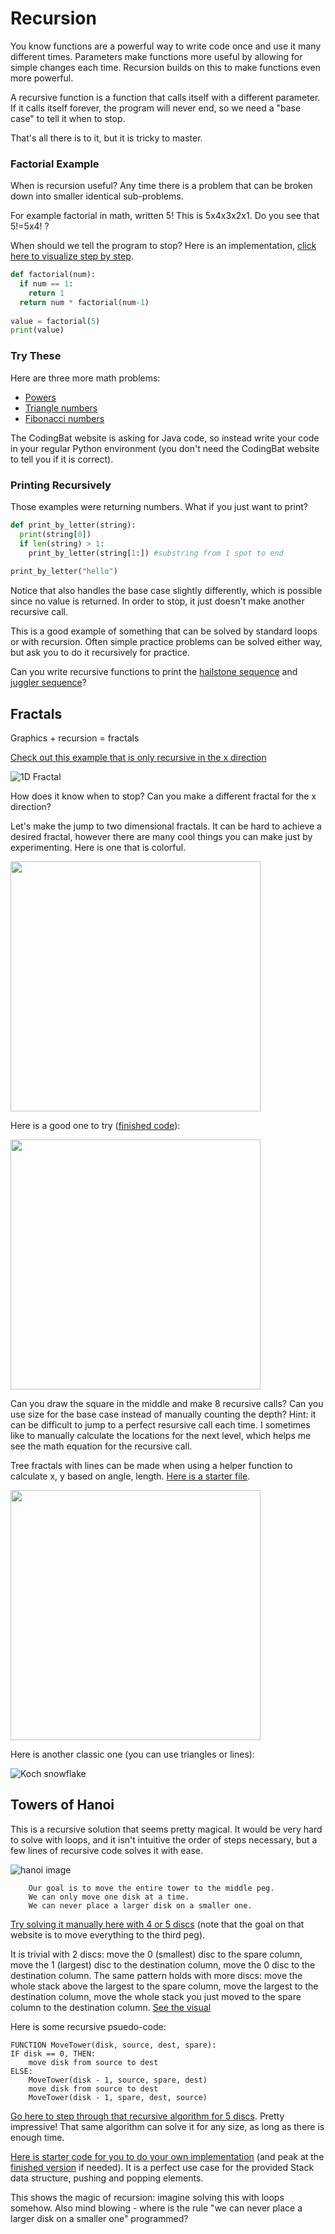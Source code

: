 # Recursion

You know functions are a powerful way to write code once and use it many different times. Parameters make functions more useful by allowing for simple changes each time. Recursion builds on this to make functions even more powerful.

A recursive function is a function that calls itself with a different parameter. If it calls itself forever, the program will never end, so we need a "base case" to tell it when to stop.

That's all there is to it, but it is tricky to master.

### Factorial Example
When is recursion useful? Any time there is a problem that can be broken down into smaller identical sub-problems. 

For example factorial in math, written 5! This is 5x4x3x2x1. Do you see that 5!=5x4! ?

When should we tell the program to stop? Here is an implementation, [click here to visualize step by step](http://pythontutor.com/visualize.html#code=def%20factorial%28num%29%3A%0A%20%20%20%20if%20num%20%3D%3D%201%3A%0A%20%20%20%20%20%20%20%20return%201%0A%20%20%20%20return%20num%20*%20factorial%28num-1%29%0A%20%20%20%20%0Avalue%20%3D%20factorial%285%29%0Aprint%28value%29&cumulative=false&curInstr=0&heapPrimitives=nevernest&mode=display&origin=opt-frontend.js&py=3&rawInputLstJSON=%5B%5D&textReferences=false). 

```python
def factorial(num):
  if num == 1:
    return 1
  return num * factorial(num-1)
	    
value = factorial(5)
print(value)
```

### Try These

Here are three more math problems:
- [Powers](https://codingbat.com/prob/p158888)
- [Triangle numbers](https://codingbat.com/prob/p194781)
- [Fibonacci numbers](https://codingbat.com/prob/p120015)

The CodingBat website is asking for Java code, so instead write your code in your regular Python environment (you don't need the CodingBat website to tell you if it is correct).

### Printing Recursively
Those examples were returning numbers. What if you just want to print? 

```python
def print_by_letter(string):
  print(string[0])
  if len(string) > 1:
    print_by_letter(string[1:]) #substring from 1 spot to end
  
print_by_letter("hello")
```

Notice that also handles the base case slightly differently, which is possible since no value is returned. In order to stop, it just doesn't make another recursive call.

This is a good example of something that can be solved by standard loops or with recursion. Often simple practice problems can be solved either way, but ask you to do it recursively for practice.

Can you write recursive functions to print the [hailstone sequence](https://github.com/BreakoutMentors/Python-Resources/blob/master/Text%20Output%20Programs/hailstone.md) and [juggler sequence](https://en.wikipedia.org/wiki/Juggler_sequence)?

## Fractals

Graphics + recursion = fractals

[Check out this example that is only recursive in the x direction](https://trinket.io/library/trinkets/eba0451250)

![1D Fractal](https://user-images.githubusercontent.com/1643783/85183847-1fd72300-b242-11ea-8333-edf117a92eaf.png)

How does it know when to stop? Can you make a different fractal for the x direction?

Let's make the jump to two dimensional fractals. It can be hard to achieve a desired fractal, however there are many cool things you can make just by experimenting. Here is one that is colorful.

<img src="https://user-images.githubusercontent.com/1643783/85184322-3da58780-b244-11ea-8533-812a018ff46c.png" width="400" height="400">

Here is a good one to try ([finished code](https://trinket.io/library/trinkets/f2f68a18ee)):

<img src="https://upload.wikimedia.org/wikipedia/commons/thumb/2/2d/Sierpinski_carpet_5.svg/500px-Sierpinski_carpet_5.svg.png" width="400" height="400">

Can you draw the square in the middle and make 8 recursive calls? Can you use size for the base case instead of manually counting the depth? Hint: it can be difficult to jump to a perfect resursive call each time. I sometimes like to manually calculate the locations for the next level, which helps me see the math equation for the recursive call.

Tree fractals with lines can be made when using a helper function to calculate x, y based on angle, length. [Here is a starter file](https://trinket.io/library/trinkets/9a3d7050a8).

<img src="https://user-images.githubusercontent.com/1643783/85425676-548ef700-b52e-11ea-9e2e-fd36585adb03.jpg" width="400" height="400">

Here is another classic one (you can use triangles or lines):

![Koch snowflake](https://upload.wikimedia.org/wikipedia/commons/f/fd/Von_Koch_curve.gif)


## Towers of Hanoi

This is a recursive solution that seems pretty magical. It would be very hard to solve with loops, and it isn't intuitive the order of steps necessary, but a few lines of recursive code solves it with ease. 

![hanoi image](https://user-images.githubusercontent.com/1643783/85320541-12a37980-b478-11ea-9b11-aa8a36b40073.png)

```
    Our goal is to move the entire tower to the middle peg.
    We can only move one disk at a time.
    We can never place a larger disk on a smaller one. 
```

[Try solving it manually here with 4 or 5 discs](https://www.mathsisfun.com/games/towerofhanoi.html) (note that the goal on that website is to move everything to the third peg).

It is trivial with 2 discs: move the 0 (smallest) disc to the spare column, move the 1 (largest) disc to the destination column, move the 0 disc to the destination column. The same pattern holds with more discs: move the whole stack above the largest to the spare column, move the largest to the destination column, move the whole stack you just moved to the spare column to the destination column. [See the visual](https://www.cs.cmu.edu/~cburch/survey/recurse/hanoiimpl.html)

Here is some recursive psuedo-code:
```
FUNCTION MoveTower(disk, source, dest, spare):
IF disk == 0, THEN:
    move disk from source to dest
ELSE:
    MoveTower(disk - 1, source, spare, dest)
    move disk from source to dest
    MoveTower(disk - 1, spare, dest, source)
```

[Go here to step through that recursive algorithm for 5 discs](https://www.cs.cmu.edu/~cburch/survey/recurse/hanoiex.html). Pretty impressive! That same algorithm can solve it for any size, as long as there is enough time.

[Here is starter code for you to do your own implementation](https://trinket.io/library/trinkets/6e1fc5f079) (and peak at the [finished version](https://trinket.io/library/trinkets/fc5fd4efe0) if needed). It is a perfect use case for the provided Stack data structure, pushing and popping elements.

This shows the magic of recursion: imagine solving this with loops somehow. Also mind blowing - where is the rule "we can never place a larger disk on a smaller one" programmed?

